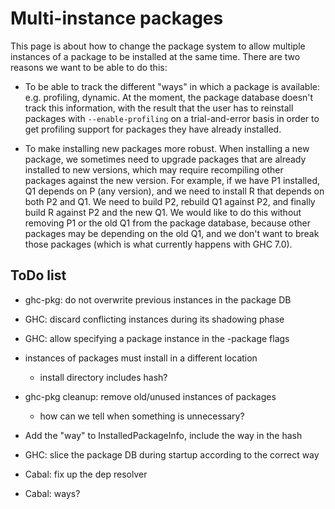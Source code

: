 # Multi-instance packages


This page is about how to change the package system to allow multiple instances of a package to be installed at the same time.  There are two reasons we want to be able to do this:

- To be able to track the different "ways" in which a package is available: e.g. profiling, dynamic.  At the moment, the package database doesn't track this information, with the result that the user has to reinstall packages with `--enable-profiling` on a trial-and-error basis in order to get profiling support for packages they have already installed.

- To make installing new packages more robust.  When installing a new package, we sometimes need to upgrade packages that are already installed to new versions, which may require recompiling other packages against the new version.  For example, if we have P1 installed, Q1 depends on P (any version), and we need to install R that depends on both P2 and Q1.  We need to build P2, rebuild Q1 against P2, and finally build R against P2 and the new Q1.  We would like to do this without removing P1 or the old Q1 from the package database, because other packages may be depending on the old Q1, and we don't want to break those packages (which is what currently happens with GHC 7.0).

## ToDo list

- ghc-pkg: do not overwrite previous instances in the package DB

- GHC: discard conflicting instances during its shadowing phase

- GHC: allow specifying a package instance in the -package flags

- instances of packages must install in a different location

  - install directory includes hash?

- ghc-pkg cleanup: remove old/unused instances of packages

  - how can we tell when something is unnecessary?

- Add the "way" to InstalledPackageInfo, include the way in the hash

- GHC: slice the package DB during startup according to the correct way

- Cabal: fix up the dep resolver

- Cabal: ways?
